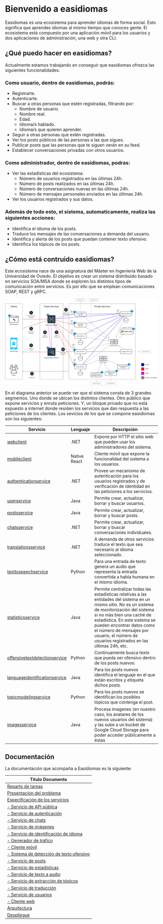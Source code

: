 # Bienvenido a easidiomas
Easidiomas es una ecosistema para aprender idiomas de forma social. Esto significa que aprendes idiomas al mismo tiempo que conoces gente. El ecosistema está compuesto por una aplicación móvil para los usuarios y dos aplicaciones de administración, una web y otra CLI.

## ¿Qué puedo hacer en easidiomas?
Actualmente estamos trabajando en conseguir que easidiomas ofrezca las siguientes funcionalidades:

### Como usuario, dentro de easidiomas, podrás:
- Registrarte.
- Autenticarte.
- Buscar a otras personas que estén registradas, filtrando por:
  * Nombre de usuario.
  * Nombre real.
  * Edad.
  * Idioma/s hablado.
  * Idioma/s que quieren aprender.
- Seguir a otras personas que estén registradas.
- Ver los posts públicos de las personas a las que sigues.
- Publicar posts que las personas que te siguen verán en su feed.
- Establecer conversaciones privadas con otros usuarios.

### Como administrador, dentro de easidiomas, podras:
- Ver las estadísticas del ecosistema:
  * Número de usuarios registrados en las últimas 24h.
  * Número de posts realizados en las últimas 24h.
  * Número de conversaciones nuevas en las últimas 24h.
  * Número de mensajes personales enviados en las últimas 24h.
- Ver los usuarios registrados y sus datos.

### Además de todo esto, el sistema, automaticamente, realiza las siguientes acciones:
- Identifica el idioma de los posts.
- Traduce los mensajes de las conversaciones a demanda del usuario.
- Identifica y alerta de los posts que puedan contener texto ofensivo.
- Identifica los tópicos de los posts.

## ¿Cómo está contruido easidiomas?
Este ecosistema nace de una asignatura del Máster en Ingeniería Web de la Universidad de Oviedo. El objetivo es crear un sistema distribuido basado en servicios SOA/MSA donde se exploren los distintos tipos de comunicación entre servicios. Es por ello que se emplean comunicaciones SOAP, REST y gRPC.

![Diagrama de arquitectura general](docs/arc-page-6.png)

En el diagrama anterior se puede ver que el sistema consta de 3 grandes segmentos. Uno donde se ubican los distintos clientes. Otro público que expone servicios y enruta peticiones. Y, un bloque privado que no está expuesto a internet donde residen los servicios que dan respuesta a las peticiones de los clientes. Los sevicios de los que se compone easidiomas son los siguientes:

| Servicio                                              | Lenguaje      | Descripción                                                                                                                       |
| ---------------------------------------------------- | ------------- | --------------------------------------------------------------------------------------------------------------------------------- |
| [webclient](./src/webclient)                           | .NET            | Expone por HTTP el sitio web que pueden usar los administradores del sistema. |
| [mobileclient](./src/mobileclient)                     | Native React            | Cliente móvil que expone la funcionalidad del sistema a los usuarios.                                                           |
| [authenticationservice](./src/authenticationservice) | .NET            | Provee un mecanismo de autenticación para los usuarios registrados y de verificación de identidad en las peticiones a los servicios.                        |
| [userservice](./src/usersservice)             | Java       | Permite crear, actualizar, borrar y buscar usuarios. |
| [postsservice](./src/postsservice)               | Java       | Permite crear, actualizar, borrar y buscar posts.                                     |
| [chatsservice](./src/chatsservice)             | .NET            | Permite crear, actualizar, borrar y buscar conversaciones individuales.                                 |
| [translationsservice](./src/translationsservice)                   | .NET        |A demanda de otros servicios traduce el texto que sea necesario al idioma seleccionado.|
| [texttospeechservice](./src/texttospeechservice)             | Python            | Para una entrada de texto genera un audio que representa la entrada convertida a habla humana en el mismo idioma.                            |
| [statisticsservice](./src/statisticsservice) | Java        | Permite centralizar todas las estadísticas relativas a las entidades del sistema en un mismo sitio. No es un sistema de monitorización del sistema si no más bien una caché de estadística. En este sistema se pueden encontrar datos como el número de mensajes por usuario, el número de usuarios registrados en las últimas 24h, etc.                                                                      |
| [offensivetextdetectionservice](./src/offensivetextdetectionservice)                         | Python          | Continuamente busca texto que pueda ser ofensivo dentro de los posts nuevos.|
| [languageidentificationservice](./src/languageidentificationservice)                 | Java | Para los posts nuevos identifica el lenguaje en el que están escritos y etiqueta dichos posts.                                              |
| [topicmodelingservice](./src/topicmodelingservice)                 | Python | Para los posts nuevos se identifican los posibles tópicos que contenga el post.                                              |
| [imagesservice](./src/imagesservice) | Java | Procesa imagenes (en nuestro caso, los avatares de los nuevos usuarios del sistema) y las sube a un bucket de Google Cloud Storage para poder acceder públicamente a éstas |

## Documentación
La documentación que acompaña a Easidiomas es la siguiente:

|Título Documento|
|----------------|
|[Reparto de tareas](./docs/0100-Reparto-de-tareas.md)|
|[Presentación del problema](./docs/0200-Presentacion-del-problema.md)|
|[Especificación de los servicios](./docs/0300-Especificacion-de-servicios.md)|
|[- Servicio de API pública](./docs/0301-API-publica.md)|
|[- Servicio de autenticación](./docs/0302-Servicio-de-autenticacion.md)|
|[- Servicio de chats](./docs/0303-Servicio-de-chats.md)|
|[- Servicio de imágenes](./docs/0304-Servicio-de-imagenes.md)|
|[- Servicio de identificación de idioma](./docs/0305-Servicio-de-indentificacion-de-idioma.md)|
|[- Generador de tráfico](./docs/0306-Generador-de-trafico.md)|
|[- Cliente móvil](./docs/0307-Cliente-movil.md)|
|[- Sistema de detección de texto ofensivo](./docs/0308-Sistema-de-deteccion-de-texto-ofensivo.md)|
|[- Servicio de posts](./docs/0309-Servicio-de-posts.md)|
|[- Servicio de estadísticas](./docs/0310-Servicio-de-estadisticas.md)|
|[- Servicio de texto a audio](./docs/0311-Servicio-de-texto-a-audio.md)|
|[- Servicio de extracción de tópicos](./docs/0312-Servicio-de-extraccion-de-topicos.md)|
|[- Servicio de traducción](./docs/0313-Servicio-de-traduccion.md)|
|[- Servicio de usuarios](./docs/0314-Servicio-de-usuarios.md)|
|[- Cliente web](./docs/0315-Cliente-Web.md)|
|[Arquitectura](./docs/0400-Arquitectura.md)|
|[Despliegue](./docs/0500-Despliegue.md)|